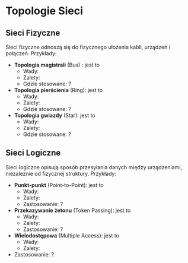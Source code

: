 # Topologie Sieci

## Sieci Fizyczne
Sieci fizyczne odnoszą się do fizycznego ułożenia kabli, urządzeń i połączeń. Przykłady:
- **Topologia magistrali** (Bus) : jest to
  - Wady: 
  - Zalety: 
  - Gdzie stosowane: ?
- **Topologia pierścienia** (Ring): jest to
  - Wady: 
  - Zalety: 
  - Gdzie stosowane: ?
- **Topologia gwiazdy** (Star): jest to
  - Wady: 
  - Zalety: 
  - Gdzie stosowane: ?


## Sieci Logiczne
Sieci logiczne opisują sposób przesyłania danych między urządzeniami, niezależnie od fizycznej struktury. Przykłady:
- **Punkt-punkt** (Point-to-Point): jest to
  - Wady: 
  - Zalety: 
  - Zastosowanie: ?
- **Przekazywanie żetonu** (Token Passing): jest to
  - Wady: 
  - Zalety: 
  - Zastosowanie: ?
- **Wielodostępowa** (Multiple Access): jest to
  - Wady: 
  - Zalety: 
 - Zastosowanie: ?
